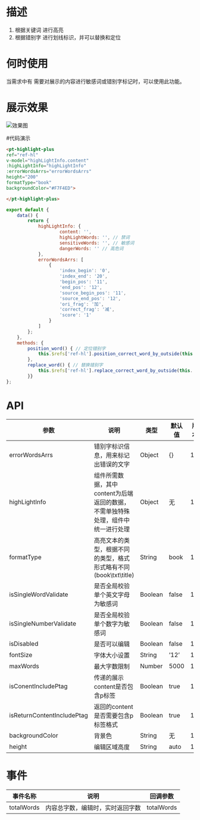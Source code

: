 # 描述
1. 根据关键词 进行高亮
2. 根据错别字 进行划线标识，并可以替换和定位

# 何时使用
当需求中有 需要对展示的内容进行敏感词或错别字标记时，可以使用此功能。

# 展示效果
![效果图](https://tva1.sinaimg.cn/large/008eGmZEgy1gpa2eonuw1g30zq06ab2d.gif)


#代码演示
```html
<pt-highlight-plus
ref="ref-hl"
v-model="highLightInfo.content"
:highLightInfo="highLightInfo"
:errorWordsArrs="errorWordsArrs"
height="200"
formatType="book"
backgroundColor="#F7F4ED">

</pt-highlight-plus>
```

```javascript
export default {
	data() {
		return {
			highLightInfo: {
					content: '',
					highLightWords: '', // 禁词
					sensitiveWords: '', // 敏感词
					dangerWords: '' // 高危词
			},
			errorWordsArrs: [
				{
                    'index_begin': '0',
                    'index_end': '20',
                    'begin_pos': '11',
                    'end_pos': '12',
                    'source_begin_pos': '11',
                    'source_end_pos': '12',
                    'ori_frag': '加',
                    'correct_frag': '减',
                    'score': '1'
                }
			]
		};
	},
	methods: {
		position_word() { // 定位错别字
			this.$refs['ref-hl'].position_correct_word_by_outside(this. errorWordsArrs[0]);
        },
		replace_word() { // 替换错别字
			this.$refs['ref-hl'].replace_correct_word_by_outside(this. errorWordsArrs[0]);
        }}
};
```

# API
| 参数  | 说明  | 类型  | 默认值  | 版本  |
| ------------ | ------------ | ------------ | ------------ | ------------ |
|  errorWordsArrs  | 错别字标识信息，用来标记出错误的文字  | Object  |{}  | 1.0  |
|  highLightInfo  | 组件所需数据，其中content为后端返回的数据，不需单独特殊处理，组件中统一进行处理  | Object  | 无  | 1.0  |
|  formatType  | 高亮文本的类型，根据不同的类型，格式形式略有不同(book\txt\title)   | String  | book  | 1.0  |
|  isSingleWordValidate  | 是否全局校验单个英文字母为敏感词 | Boolean  | false  | 1.0  |
|  isSingleNumberValidate  | 是否全局校验单个数字为敏感词  | Boolean  | false  | 1.0  |
|  isDisabled  | 是否可以编辑  | Boolean  | false  | 1.0  |
|  fontSize  | 字体大小设置 | String  | ’12’  | 1.0  |
|  maxWords  | 最大字数限制  | Number  | 5000  | 1.0  |
|  isConentIncludePtag  | 传递的展示content是否包含p标签  | Boolean  | true  | 1.0  |
|  isReturnContentIncludePtag  | 返回的content是否需要包含p标签格式  | Boolean  | true  | 1.0  |
|  backgroundColor  | 背景色  | String  | 无  | 1.0  |
|  height  | 编辑区域高度  | String  | auto  | 1.0  |

# 事件
| 事件名称  | 说明  | 回调参数  |
| ------------ | ------------ | ------------ |
|  totalWords  | 内容总字数，编辑时，实时返回字数  | totalWords  |